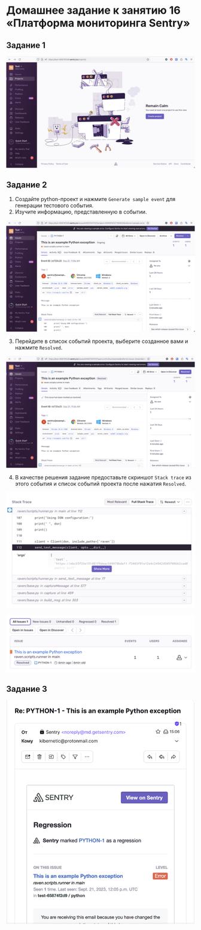 # Домашнее задание к занятию 16 «Платформа мониторинга Sentry»

## Задание 1
<p align="center">
  <img src="./Screenshots/1.png">
</p>

## Задание 2

1. Создайте python-проект и нажмите `Generate sample event` для генерации тестового события.  
2. Изучите информацию, представленную в событии.  

<p align="center">
  <img src="./Screenshots/2.png">
</p>

3. Перейдите в список событий проекта, выберите созданное вами и нажмите `Resolved`.
<p align="center">
  <img src="./Screenshots/3.png">
</p>

4. В качестве решения задание предоставьте скриншот `Stack trace` из этого события и список событий проекта после нажатия `Resolved`.
<p align="center">
  <img src="./Screenshots/4.png">
</p>
<p align="center">
  <img src="./Screenshots/5.png">
</p>

## Задание 3

<p align="center">
  <img src="./Screenshots/6.png">
</p>